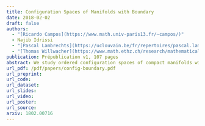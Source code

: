 ```yaml
---
title: Configuration Spaces of Manifolds with Boundary
date: 2018-02-02
draft: false
authors:
  - "[Ricardo Campos](https://www.math.univ-paris13.fr/~campos/)"
  - Najib Idrissi
  - "[Pascal Lambrechts](https://uclouvain.be/fr/repertoires/pascal.lambrechts)"
  - "[Thomas Willwacher](https://www.math.ethz.ch/research/mathematical-physics/thomas-willwacher.html)"
publication: Prépublication v1, 107 pages
abstract: We study ordered configuration spaces of compact manifolds with boundary. We show that for a large class of such manifolds, the real homotopy type of the configuration spaces only depends on the real homotopy type of the pair consisting of the manifold and its boundary. We moreover describe explicit real models of these configuration spaces using three different approaches. We do this by adapting previous constructions for configuration spaces of closed manifolds which relied on Kontsevich's proof of the formality of the little disks operads. We also prove that our models are compatible with the richer structure of configuration spaces, respectively a module over the Swiss-Cheese operad, a module over the associative algebra of configurations in a collar around the boundary of the manifold, and a module over the little disks operad.
url_pdf: /pdf/papers/config-boundary.pdf
url_preprint:
url_code:
url_dataset:
url_slides:
url_video:
url_poster:
url_source:
arxiv: 1802.00716
---
```

